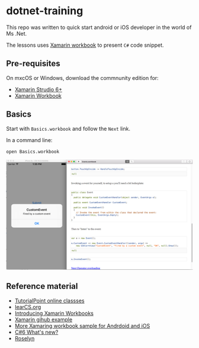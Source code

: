 # dotnet-training
This repo was written to quick start android or iOS developer in the world of Ms .Net.

The lessons uses [Xamarin workbook](https://developer.xamarin.com/guides/cross-platform/workbooks/install/) to present `C#` code snippet.

## Pre-requisites

On mxcOS or Windows, download the commnunity edition for:

* [Xamarin Strudio 6+](https://developer.xamarin.com/guides/cross-platform/xamarin-studio/) 
* [Xamarin Workbook](https://developer.xamarin.com/guides/cross-platform/workbooks/)

## Basics

Start with `Basics.workbook` and follow the `Next` link.

In a command line:
```
open Basics.workbook
```
![Xamarin Workbook](xamarin_workbook.png)

## Reference material

* [TutorialPoint online classses](https://www.tutorialspoint.com/csharp)
* [learCS.org](http://www.learncs.org/)
* [Introducing Xamarin Workbooks](http://conceptdev.blogspot.fr/2016/04/introducing-xamarin-workbooks.html)
* [Xamarin gihub example](https://github.com/xamarin/workbooks)
* [More Xamaring workbook sample for Andrdoid and iOS](https://github.com/xamarin/mobile-samples/)
* [C#6 What's new?](https://msdn.microsoft.com/en-us/magazine/dn802602.aspx)
* [Roselyn](https://github.com/dotnet/roslyn)